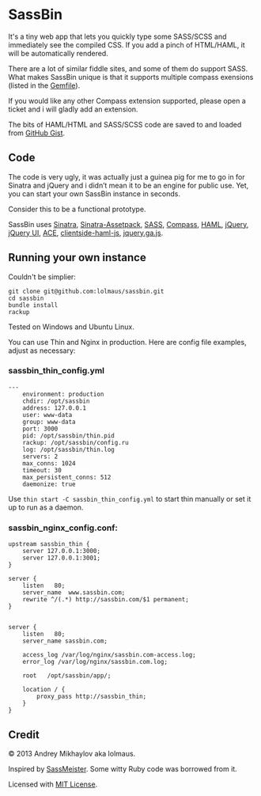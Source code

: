 SassBin
=======

It's a tiny web app that lets you quickly type some SASS/SCSS and immediately see the compiled CSS. If you add a pinch of HTML/HAML, it will be automatically rendered.

There are a lot of similar fiddle sites, and some of them do support SASS. What makes SassBin unique is that it supports multiple compass exensions (listed in the [Gemfile](https://github.com/lolmaus/sassbin/blob/0.2.x/Gemfile)).

If you would like any other Compass extension supported, please open a ticket and i will gladly add an extension.

The bits of HAML/HTML and SASS/SCSS code are saved to and loaded from [GitHub Gist](https://gist.github.com/).



Code
----

The code is very ugly, it was actually just a guinea pig for me to go in for Sinatra and jQuery and i didn’t mean it to be an engine for public use. Yet, you can start your own SassBin instance in seconds.

Consider this to be a functional prototype.

SassBin uses [Sinatra](http://www.sinatrarb.com/), [Sinatra-Assetpack](http://ricostacruz.com/sinatra-assetpack/), [SASS](http://sass-lang.com/), [Compass](http://compass-style.org/), [HAML](http://haml.info/), [jQuery](http://jquery.com/), [jQuery UI](http://jqueryui.com/), [ACE](http://ace.ajax.org), [clientside-haml-js](https://github.com/uglyog/clientside-haml-js), [jquery.ga.js](https://github.com/yckart/jquery.ga.js).


Running your own instance
-------------------------

Couldn't be simplier:

    git clone git@github.com:lolmaus/sassbin.git
    cd sassbin
    bundle install
    rackup

Tested on Windows and Ubuntu Linux.
    
You can use Thin and Nginx in production. Here are config file examples, adjust as necessary:

### sassbin_thin_config.yml

    ---
        environment: production
        chdir: /opt/sassbin
        address: 127.0.0.1
        user: www-data
        group: www-data
        port: 3000
        pid: /opt/sassbin/thin.pid
        rackup: /opt/sassbin/config.ru
        log: /opt/sassbin/thin.log
        servers: 2
        max_conns: 1024
        timeout: 30
        max_persistent_conns: 512
        daemonize: true
        
Use `thin start -C sassbin_thin_config.yml` to start thin manually or set it up to run as a daemon.


### sassbin_nginx_config.conf:

    upstream sassbin_thin {
        server 127.0.0.1:3000;
        server 127.0.0.1:3001;
    }
    
    server {
        listen   80;
        server_name  www.sassbin.com;
        rewrite ^/(.*) http://sassbin.com/$1 permanent;
    }
    
    
    server {
        listen   80;
        server_name sassbin.com;
    
        access_log /var/log/nginx/sassbin.com-access.log;
        error_log /var/log/nginx/sassbin.com.log;
    
        root   /opt/sassbin/app/;
    
        location / {
            proxy_pass http://sassbin_thin;
        }
    }


Credit
------

© 2013 Andrey Mikhaylov aka lolmaus.

Inspired by [SassMeister](http://sassmeister.com). Some witty Ruby code was borrowed from it.

Licensed with [MIT License](http://opensource.org/licenses/MIT).
